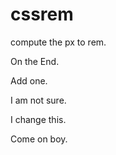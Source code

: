 # cssrem
compute the px to rem.

On the End.

Add one.

I am not sure.

I change this.

Come on boy.
